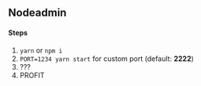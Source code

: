 ## Nodeadmin
#### Steps
1. `yarn` or `npm i`
2. `PORT=1234 yarn start` for custom port (default: **2222**)
3. ???
4. PROFIT


